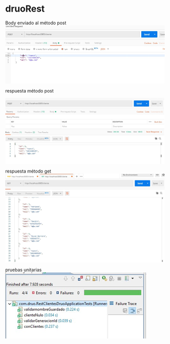 # druoRest
Body enviado al método post
<img src="/img/bodyPost.jpg" align="center" />

respuesta método post

<img src="/img/post.jpg" align="center" />

respuesta método get
<img src="/img/get.jpg" align="center" />

pruebas unitarias
<img src="/img/JUnit.jpg" align="center" />
